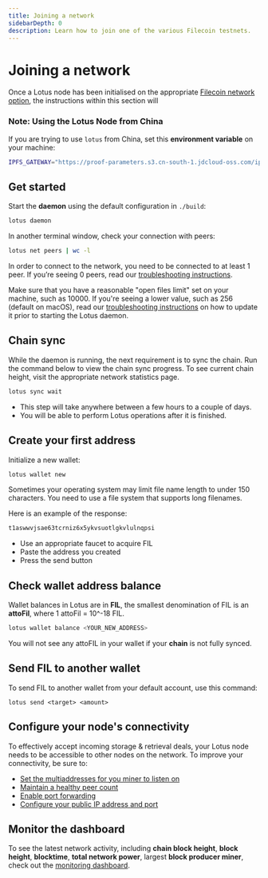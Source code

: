 ```yaml
---
title: Joining a network
sidebarDepth: 0
description: Learn how to join one of the various Filecoin testnets.
---
```


# Joining a network

Once a Lotus node has been initialised on the appropriate [Filecoin network option](https://docs.filecoin.io/how-to/networks/), the instructions within this section will 

### Note: Using the Lotus Node from China

If you are trying to use `lotus` from China, set this **environment variable** on your machine:

```sh
IPFS_GATEWAY="https://proof-parameters.s3.cn-south-1.jdcloud-oss.com/ipfs/"
```

## Get started

Start the **daemon** using the default configuration in `./build`:

```sh
lotus daemon
```

In another terminal window, check your connection with peers:

```sh
lotus net peers | wc -l
```

In order to connect to the network, you need to be connected to at least 1 peer. If you’re seeing 0 peers, read our [troubleshooting instructions](https://docs.filecoin.io/mine/mining-troubleshooting/).

Make sure that you have a reasonable "open files limit" set on your machine, such as 10000. If you're seeing a lower value, such as 256 (default on macOS), read our [troubleshooting instructions](https://docs.filecoin.io/mine/mining-troubleshooting/) on how to update it prior to starting the Lotus daemon.

## Chain sync

While the daemon is running, the next requirement is to sync the chain. Run the command below to view the chain sync progress. To see current chain height, visit the appropriate network statistics page.

```sh
lotus sync wait
```

- This step will take anywhere between a few hours to a couple of days.
- You will be able to perform Lotus operations after it is finished.

## Create your first address

Initialize a new wallet:

```sh
lotus wallet new
```

Sometimes your operating system may limit file name length to under 150 characters. You need to use a file system that supports long filenames.

Here is an example of the response:

```sh
t1aswwvjsae63tcrniz6x5ykvsuotlgkvlulnqpsi
```

- Use an appropriate faucet to acquire FIL
- Paste the address you created
- Press the send button

## Check wallet address balance

Wallet balances in Lotus are in **FIL**, the smallest denomination of FIL is an **attoFil**, where 1 attoFil = 10^-18 FIL.

```sh
lotus wallet balance <YOUR_NEW_ADDRESS>
```

You will not see any attoFIL in your wallet if your **chain** is not fully synced.

## Send FIL to another wallet

To send FIL to another wallet from your default account, use this command:

```
lotus send <target> <amount>
```

## Configure your node's connectivity

To effectively accept incoming storage & retrieval deals, your Lotus node needs to be accessible to other nodes on the network. To improve your connectivity, be sure to: 

- [Set the multiaddresses for you miner to listen on](https://docs.filecoin.io/mine/connectivity/#setting-multiaddresses)
- [Maintain a healthy peer count](https://docs.filecoin.io/mine/connectivity/#checking-peer-count)
- [Enable port forwarding](https://docs.filecoin.io/mine/connectivity/#port-forwarding)
- [Configure your public IP address and port](https://docs.filecoin.io/mine/connectivity/#setting-a-public-ip-address)

## Monitor the dashboard

To see the latest network activity, including **chain block height**, **block height**, **blocktime**, **total network power**, largest **block producer miner**, check out the [monitoring dashboard](https://stats.testnet.filecoin.io).
